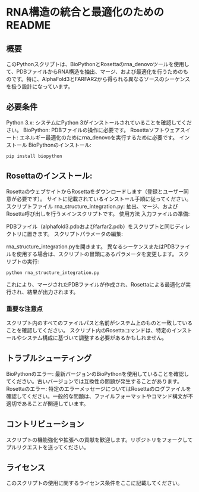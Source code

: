 # RNA構造の統合と最適化のためのREADME
## 概要
このPythonスクリプトは、BioPythonとRosettaのrna_denovoツールを使用して、PDBファイルからRNA構造を抽出、マージ、および最適化を行うためのものです。特に、AlphaFold3とFARFAR2から得られる異なるソースのシーケンスを扱う設計になっています。

## 必要条件
Python 3.x: システムにPython 3がインストールされていることを確認してください。
BioPython: PDBファイルの操作に必要です。
Rosettaソフトウェアスイート: エネルギー最適化のためにrna_denovoを実行するために必要です。
インストール
BioPythonのインストール:

```
pip install biopython
```
## Rosettaのインストール:

RosettaのウェブサイトからRosettaをダウンロードします（登録とユーザー同意が必要です）。
サイトに記載されているインストール手順に従ってください。
スクリプトファイル
rna_structure_integration.py: 抽出、マージ、およびRosetta呼び出しを行うメインスクリプトです。
使用方法
入力ファイルの準備:

PDBファイル（alphafold3.pdbおよびfarfar2.pdb）をスクリプトと同じディレクトリに置きます。
スクリプトパラメータの編集:

rna_structure_integration.pyを開きます。
異なるシーケンスまたはPDBファイルを使用する場合は、スクリプトの冒頭にあるパラメータを変更します。
スクリプトの実行:

```
python rna_structure_integration.py
```
これにより、マージされたPDBファイルが作成され、Rosettaによる最適化が実行され、結果が出力されます。

### 重要な注意点
スクリプト内のすべてのファイルパスと名前がシステム上のものと一致していることを確認してください。
スクリプト内のRosettaコマンドは、特定のインストールやシステム構成に基づいて調整する必要があるかもしれません。


## トラブルシューティング
BioPythonのエラー: 最新バージョンのBioPythonを使用していることを確認してください。古いバージョンでは互換性の問題が発生することがあります。
Rosettaのエラー: 特定のエラーメッセージについてはRosettaのログファイルを確認してください。一般的な問題は、ファイルフォーマットやコマンド構文が不適切であることが関連しています。
## コントリビューション
スクリプトの機能強化や拡張への貢献を歓迎します。リポジトリをフォークしてプルリクエストを送ってください。

## ライセンス
このスクリプトの使用に関するライセンス条件をここに記載してください。